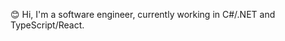 😊 Hi, I'm a software engineer, currently working in C#/.NET and TypeScript/React.  
<!-- 🤗 I hope you'll check out [my blog](https://blog.tbd domain name ) where I write about things I've learned along the way.  

